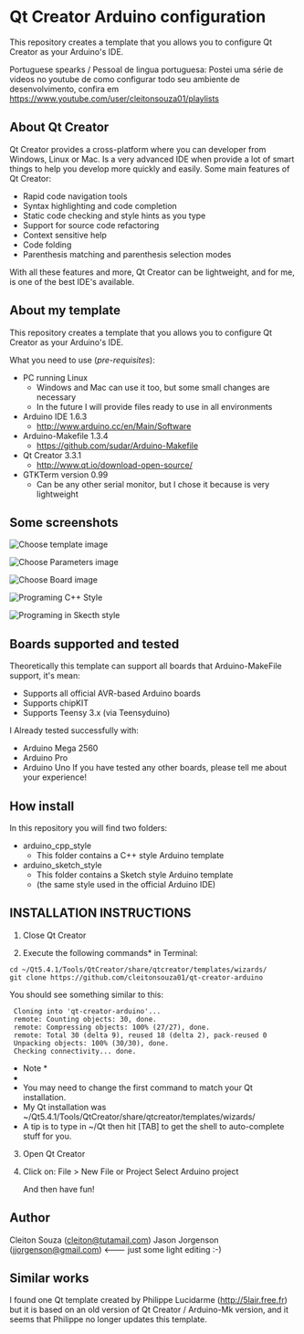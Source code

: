 # Qt Creator Arduino configuration

This repository creates a template that you allows you to configure Qt Creator as your Arduino's IDE.

Portuguese spearks / Pessoal de lingua portuguesa: Postei uma série de videos no youtube de como configurar todo seu ambiente de desenvolvimento, confira em https://www.youtube.com/user/cleitonsouza01/playlists


## About Qt Creator
Qt Creator provides a cross-platform where you can developer from Windows, Linux or Mac. Is a very advanced IDE when provide a lot of smart things to help you develop more quickly and easily. Some main features of Qt Creator:
- Rapid code navigation tools
- Syntax highlighting and code completion
- Static code checking and style hints as you type
- Support for source code refactoring
- Context sensitive help
- Code folding
- Parenthesis matching and parenthesis selection modes

With all these features and more, Qt Creator can be lightweight, and for me, is one of the best IDE's available.


## About my template
This repository creates a template that you allows you to configure Qt Creator as your Arduino's IDE.

What you need to use (*pre-requisites*):
* PC running Linux 
    - Windows and Mac can use it too, but some small changes are necessary
    - In the future I will provide files ready to use in all environments
* Arduino IDE 1.6.3 
    - http://www.arduino.cc/en/Main/Software
* Arduino-Makefile 1.3.4 
    - https://github.com/sudar/Arduino-Makefile
* Qt Creator 3.3.1 
    - http://www.qt.io/download-open-source/
* GTKTerm version 0.99 
    - Can be any other serial monitor, but I chose it because is very lightweight

## Some screenshots
![Choose template image](https://github.com/cleitonsouza01/qt-creator-arduino/blob/master/screenshot/img_choose_temp.png?raw=false "Screen where you can choose template")

![Choose Parameters image](https://github.com/cleitonsouza01/qt-creator-arduino/blob/master/screenshot/img_choose_param.png?raw=false "Screen where you can choose Parameters")

![Choose Board image](https://github.com/cleitonsouza01/qt-creator-arduino/blob/master/screenshot/img_choose_board.png?raw=false "Screen where you can choose Board")

![Programing C++ Style](https://github.com/cleitonsouza01/qt-creator-arduino/blob/master/screenshot/img_example_cpp_style.png?raw=false "Programing C++ Style")

![Programing in Skecth style](https://github.com/cleitonsouza01/qt-creator-arduino/blob/master/screenshot/img_example_sketch_style.png?raw=false "Programing in Skecth style")


## Boards supported and tested
Theoretically this template can support all boards that Arduino-MakeFile support, it's mean:
* Supports all official AVR-based Arduino boards
* Supports chipKIT
* Supports Teensy 3.x (via Teensyduino)

I Already tested successfully with:
   - Arduino Mega 2560
   - Arduino Pro
   - Arduino Uno
If you have tested any other boards, please tell me about your experience!


## How install
In this repository you will find two folders:
* arduino_cpp_style
    - This folder contains a C++ style Arduino template
* arduino_sketch_style
    - This folder contains a Sketch style Arduino template
    - (the same style used in the official Arduino IDE)


INSTALLATION INSTRUCTIONS
-------------------------

1) Close Qt Creator

2) Execute the following commands* in Terminal:

```
cd ~/Qt5.4.1/Tools/QtCreator/share/qtcreator/templates/wizards/
git clone https://github.com/cleitonsouza01/qt-creator-arduino
``` 
You should see something similar to this:

```
 Cloning into 'qt-creator-arduino'...
 remote: Counting objects: 30, done.
 remote: Compressing objects: 100% (27/27), done.
 remote: Total 30 (delta 9), reused 18 (delta 2), pack-reused 0
 Unpacking objects: 100% (30/30), done.
 Checking connectivity... done.
```
* Note *
*
* You may need to change the first command to match your Qt installation. 
* My Qt installation was ~/Qt5.4.1/Tools/QtCreator/share/qtcreator/templates/wizards/
* A tip is to type in ~/Qt then hit [TAB] to get the shell to auto-complete stuff for you.

3) Open Qt Creator

4) Click on:
   File  >  New File or Project 
   Select Arduino project 
   
   And then have fun!




## Author
Cleiton Souza (cleiton@tutamail.com)
Jason Jorgenson (jjorgenson@gmail.com) <--- just some light editing :-)

## Similar works
I found one Qt template created by Philippe Lucidarme (http://5lair.free.fr) but it is based on an old version of Qt Creator / Arduino-Mk version, and it seems that Philippe no longer updates this template.

